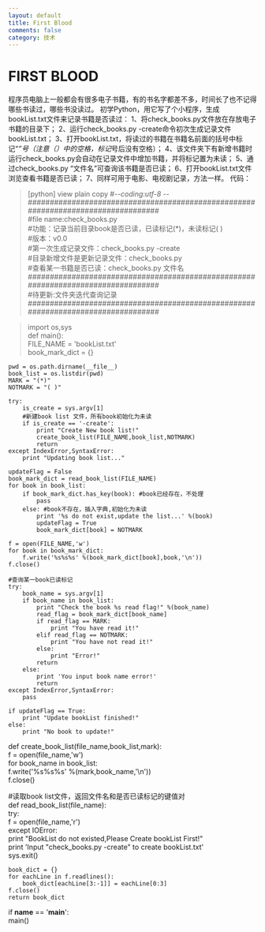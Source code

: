 ```yaml
---
layout: default
title: First Blood
comments: false
category: 技术
---
```



# FIRST BLOOD

程序员电脑上一般都会有很多电子书籍，有的书名字都差不多，时间长了也不记得哪些书读过，哪些书没读过。
初学Python，用它写了个小程序，生成bookList.txt文件来记录书籍是否读过：
1、将check_books.py文件放在存放电子书籍的目录下；
2、运行check_books.py -create命令初次生成记录文件bookList.txt；
3、打开bookList.txt，将读过的书籍在书籍名前面的括号中标记“*”号（注意（）中的空格，标记*号后没有空格）；
4、该文件夹下有新增书籍时运行check_books.py会自动在记录文件中增加书籍，并将标记置为未读；
5、通过check_books.py “文件名”可查询该书籍是否已读；
6、打开bookList.txt文件浏览查看书籍是否已读；
7、同样可用于电影、电视剧记录，方法一样。
代码：

>[python] view plain copy
#-*-coding:utf-8 -*-  
##################################################################################  
#file name:check_books.py  
#功能：记录当前目录book是否已读，已读标记(*)，未读标记( )  
#版本：v0.0  
#第一次生成记录文件：check_books.py -create  
#目录新增文件是更新记录文件：check_books.py  
#查看某一书籍是否已读：check_books.py 文件名  
##################################################################################  
#待更新:文件夹迭代查询记录  
##################################################################################  

>import os,sys  
def main():  
    FILE_NAME = 'bookList.txt'  
    book_mark_dict = {}  
  
    pwd = os.path.dirname(__file__)  
    book_list = os.listdir(pwd)  
    MARK = "(*)"  
    NOTMARK = "( )"  
  
    try:  
        is_create = sys.argv[1]  
        #新建book list 文件，所有book初始化为未读  
        if is_create == '-create':  
            print "Create New book list!"  
            create_book_list(FILE_NAME,book_list,NOTMARK)  
            return  
    except IndexError,SyntaxError:    
        print "Updating book list..."  
  
    updateFlag = False  
    book_mark_dict = read_book_list(FILE_NAME)  
    for book in book_list:  
        if book_mark_dict.has_key(book): #book已经存在，不处理  
            pass  
        else: #book不存在，插入字典,初始化为未读  
            print '%s do not exist,update the list...' %(book)  
            updateFlag = True  
            book_mark_dict[book] = NOTMARK  
  
    f = open(FILE_NAME,'w')  
    for book in book_mark_dict:  
        f.write('%s%s%s' %(book_mark_dict[book],book,'\n'))  
    f.close()  
  
    #查询某一book已读标记  
    try:  
        book_name = sys.argv[1]  
        if book_name in book_list:  
            print "Check the book %s read flag!" %(book_name)  
            read_flag = book_mark_dict[book_name]  
            if read_flag == MARK:  
                print "You have read it!"  
            elif read_flag == NOTMARK:  
                print "You have not read it!"  
            else:  
                print "Error!"  
            return   
        else:  
            print 'You input book name error!'  
            return  
    except IndexError,SyntaxError:  
        pass  
  
    if updateFlag == True:  
        print "Update bookList finished!"  
    else:  
        print "No book to update!"  
  
def create_book_list(file_name,book_list,mark):  
    f = open(file_name,'w')  
    for book_name in book_list:  
        f.write('%s%s%s' %(mark,book_name,'\n'))  
    f.close()  
  
#读取book list文件，返回文件名和是否已读标记的键值对  
def read_book_list(file_name):  
    try:  
        f = open(file_name,'r')  
    except IOError:  
        print "BookList do not existed,Please Create bookList First!"  
        print 'Input "check_books.py -create" to create bookList.txt'  
        sys.exit()  
      
    book_dict = {}  
    for eachLine in f.readlines():  
        book_dict[eachLine[3:-1]] = eachLine[0:3]  
    f.close()  
    return book_dict  
  
if __name__ == '__main__':  
    main()  
